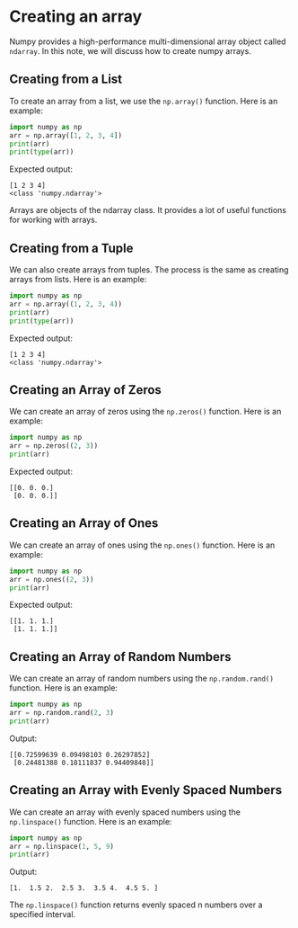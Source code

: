 # Creating an array

Numpy provides a high-performance multi-dimensional array object called `ndarray`. In this note, we will discuss how to create numpy arrays.

## Creating from a List

To create an array from a list, we use the `np.array()` function. Here is an example:

```Python
import numpy as np
arr = np.array([1, 2, 3, 4])
print(arr)
print(type(arr))
```

Expected output:

```
[1 2 3 4]
<class 'numpy.ndarray'>
```

Arrays are objects of the ndarray class. It provides a lot of useful functions for working with arrays.

## Creating from a Tuple

We can also create arrays from tuples. The process is the same as creating arrays from lists. Here is an example:

```Python
import numpy as np
arr = np.array((1, 2, 3, 4))
print(arr)
print(type(arr))
```

Expected output:

```
[1 2 3 4]
<class 'numpy.ndarray'>
```

## Creating an Array of Zeros

We can create an array of zeros using the `np.zeros()` function. Here is an example:

```Python
import numpy as np
arr = np.zeros((2, 3))
print(arr)
```

Expected output:

```
[[0. 0. 0.]
 [0. 0. 0.]]
```

## Creating an Array of Ones

We can create an array of ones using the `np.ones()` function. Here is an example:

```Python
import numpy as np
arr = np.ones((2, 3))
print(arr)
```

Expected output:

```
[[1. 1. 1.]
 [1. 1. 1.]]
```

## Creating an Array of Random Numbers

We can create an array of random numbers using the `np.random.rand()` function. Here is an example:

```Python
import numpy as np
arr = np.random.rand(2, 3)
print(arr)
```

Output:

```
[[0.72599639 0.09498103 0.26297852]
 [0.24481388 0.18111837 0.94409848]]
```

## Creating an Array with Evenly Spaced Numbers

We can create an array with evenly spaced numbers using the `np.linspace()` function. Here is an example:

```Python
import numpy as np
arr = np.linspace(1, 5, 9)
print(arr)
```

Output:

```
[1.  1.5 2.  2.5 3.  3.5 4.  4.5 5. ]
```

The `np.linspace()` function returns evenly spaced n numbers over a specified interval.
